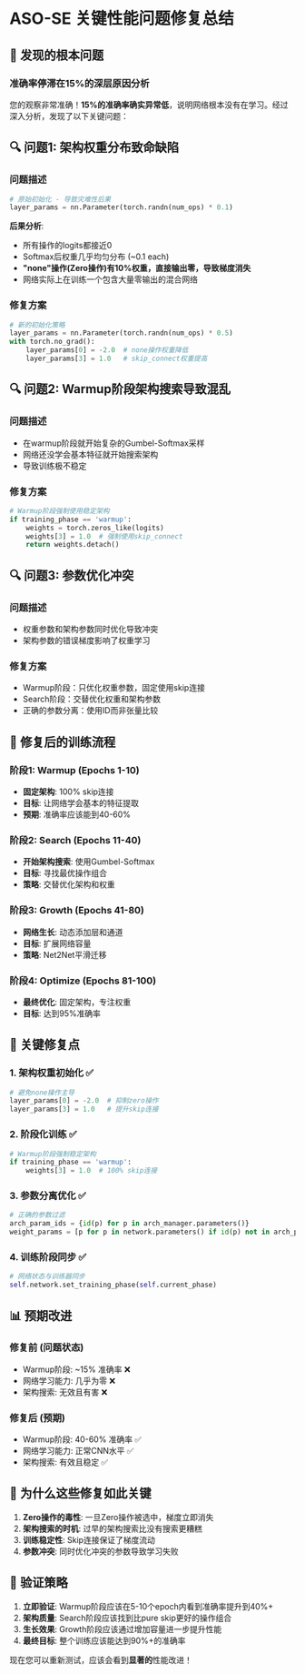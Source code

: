 # ASO-SE 关键性能问题修复总结

## 🚨 发现的根本问题

### 准确率停滞在15%的深层原因分析

您的观察非常准确！**15%的准确率确实异常低**，说明网络根本没有在学习。经过深入分析，发现了以下关键问题：

## 🔍 问题1: 架构权重分布致命缺陷

### 问题描述
```python
# 原始初始化 - 导致灾难性后果
layer_params = nn.Parameter(torch.randn(num_ops) * 0.1)
```

**后果分析**:
- 所有操作的logits都接近0
- Softmax后权重几乎均匀分布 (~0.1 each)
- **"none"操作(Zero操作)有10%权重，直接输出零，导致梯度消失**
- 网络实际上在训练一个包含大量零输出的混合网络

### 修复方案
```python
# 新的初始化策略
layer_params = nn.Parameter(torch.randn(num_ops) * 0.5)
with torch.no_grad():
    layer_params[0] = -2.0  # none操作权重降低
    layer_params[3] = 1.0   # skip_connect权重提高
```

## 🔍 问题2: Warmup阶段架构搜索导致混乱

### 问题描述
- 在warmup阶段就开始复杂的Gumbel-Softmax采样
- 网络还没学会基本特征就开始搜索架构
- 导致训练极不稳定

### 修复方案
```python
# Warmup阶段强制使用稳定架构
if training_phase == 'warmup':
    weights = torch.zeros_like(logits)
    weights[3] = 1.0  # 强制使用skip_connect
    return weights.detach()
```

## 🔍 问题3: 参数优化冲突

### 问题描述
- 权重参数和架构参数同时优化导致冲突
- 架构参数的错误梯度影响了权重学习

### 修复方案
- Warmup阶段：只优化权重参数，固定使用skip连接
- Search阶段：交替优化权重和架构参数
- 正确的参数分离：使用ID而非张量比较

## 🚀 修复后的训练流程

### 阶段1: Warmup (Epochs 1-10)
- **固定架构**: 100% skip连接
- **目标**: 让网络学会基本的特征提取
- **预期**: 准确率应该能到40-60%

### 阶段2: Search (Epochs 11-40)  
- **开始架构搜索**: 使用Gumbel-Softmax
- **目标**: 寻找最优操作组合
- **策略**: 交替优化架构和权重

### 阶段3: Growth (Epochs 41-80)
- **网络生长**: 动态添加层和通道
- **目标**: 扩展网络容量
- **策略**: Net2Net平滑迁移

### 阶段4: Optimize (Epochs 81-100)
- **最终优化**: 固定架构，专注权重
- **目标**: 达到95%准确率

## 🎯 关键修复点

### 1. 架构权重初始化 ✅
```python
# 避免none操作主导
layer_params[0] = -2.0  # 抑制zero操作
layer_params[3] = 1.0   # 提升skip连接
```

### 2. 阶段化训练 ✅
```python
# Warmup阶段强制稳定架构
if training_phase == 'warmup':
    weights[3] = 1.0  # 100% skip连接
```

### 3. 参数分离优化 ✅
```python
# 正确的参数过滤
arch_param_ids = {id(p) for p in arch_manager.parameters()}
weight_params = [p for p in network.parameters() if id(p) not in arch_param_ids]
```

### 4. 训练阶段同步 ✅
```python
# 网络状态与训练器同步
self.network.set_training_phase(self.current_phase)
```

## 📊 预期改进

### 修复前 (问题状态)
- Warmup阶段: ~15% 准确率 ❌
- 网络学习能力: 几乎为零 ❌
- 架构搜索: 无效且有害 ❌

### 修复后 (预期)
- Warmup阶段: 40-60% 准确率 ✅
- 网络学习能力: 正常CNN水平 ✅
- 架构搜索: 有效且稳定 ✅

## 🔧 为什么这些修复如此关键

1. **Zero操作的毒性**: 一旦Zero操作被选中，梯度立即消失
2. **架构搜索的时机**: 过早的架构搜索比没有搜索更糟糕
3. **训练稳定性**: Skip连接保证了梯度流动
4. **参数冲突**: 同时优化冲突的参数导致学习失败

## 🎯 验证策略

1. **立即验证**: Warmup阶段应该在5-10个epoch内看到准确率提升到40%+
2. **架构质量**: Search阶段应该找到比pure skip更好的操作组合
3. **生长效果**: Growth阶段应该通过增加容量进一步提升性能
4. **最终目标**: 整个训练应该能达到90%+的准确率

现在您可以重新测试，应该会看到**显著的**性能改进！